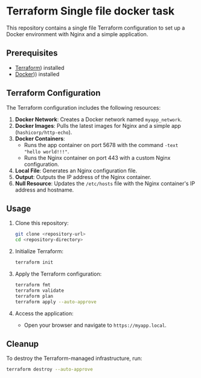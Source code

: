 # Terraform Single file docker task

This repository contains a single file Terraform configuration to set up a Docker environment with Nginx and a simple application.

## Prerequisites

- [Terraform](https://www.terraform.io/downloads.html)) installed
- [Docker](https://docs.docker.com/get-docker/))) installed

## Terraform Configuration

The Terraform configuration includes the following resources:

1. **Docker Network**: Creates a Docker network named `myapp_network`.
2. **Docker Images**: Pulls the latest images for Nginx and a simple app (`hashicorp/http-echo`).
3. **Docker Containers**: 
   - Runs the app container on port 5678 with the command `-text "hello world!!!"`.
   - Runs the Nginx container on port 443 with a custom Nginx configuration.
4. **Local File**: Generates an Nginx configuration file.
5. **Output**: Outputs the IP address of the Nginx container.
6. **Null Resource**: Updates the `/etc/hosts` file with the Nginx container's IP address and hostname.

## Usage

1. Clone this repository:
    ```sh
    git clone <repository-url>
    cd <repository-directory>
    ```

2. Initialize Terraform:
    ```sh
    terraform init
    ```

3. Apply the Terraform configuration:
    ```sh
    terraform fmt
    terraform validate
    terraform plan
    terraform apply --auto-approve
    ```

4. Access the application:
    - Open your browser and navigate to `https://myapp.local`.

## Cleanup

To destroy the Terraform-managed infrastructure, run:
```sh
terraform destroy --auto-approve
